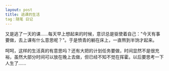 ```yaml
---
layout: post
title: 逃课的生活
tag：随笔 日记
---
```


又是逃了一天的课......每天早上想起来的时候，意识总是驱使着自己："今天有事要做，去上课有什么意思呢？"。于是愤青的躺在床上，一直熬到半饷才起来。

呵呵，这样的生活真的有意思吗？还有大把的计划任务要做，时间显然不是很充裕，虽然大部分时间可以放在晚上去做，但已经不知不觉在挥霍。以后要思考一下人生了......

